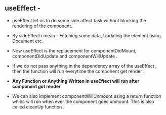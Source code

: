 ## useEffect -

- useEffect let us to do some side affect task without blocking the rendering of the component.

- By sideEffect i mean - Fetching some data, Updating the element using Document etc.

- Now useEffect is the replacement for componentDidMount, componentDidUpdate and componentWillUpdate .

- If we do not pass anything in the dependency array of the useEffect , then the function will run everytime the component get render .

- **Any Function or Anything Written in useEffect will run after component got render**

- We can also implement componentWillUnmount using a return function whihc will run when ever the component goes unmount. This is also called cleanUp function .
